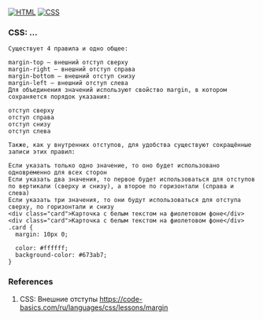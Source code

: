 [![HTML](https://img.shields.io/badge/HTML-E46035??style=for-the-badge&logo=HTML5&logoColor=FFFFFF)](https://html.spec.whatwg.org/multipage/)
[![CSS](https://img.shields.io/badge/CSS-274DE4??style=for-the-badge&logo=CSS3&logoColor=FFFFFF)](https://www.w3.org/Style/CSS/)

### CSS: ...
```
Существует 4 правила и одно общее:

margin-top — внешний отступ сверху
margin-right — внешний отступ справа
margin-bottom — внешний отступ снизу
margin-left — внешний отступ слева
Для объединения значений используют свойство margin, в котором сохраняется порядок указания:

отступ сверху
отступ справа
отступ снизу
отступ слева

Также, как у внутренних отступов, для удобства существуют сокращённые записи этих правил:

Если указать только одно значение, то оно будет использовано одновременно для всех сторон
Если указать два значения, то первое будет использоваться для отступов по вертикали (сверху и снизу), а второе по горизонтали (справа и слева)
Если указать три значения, то они будут использоваться для отступа сверху, по горизонтали и снизу
<div class="card">Карточка с белым текстом на фиолетовом фоне</div>
<div class="card">Карточка с белым текстом на фиолетовом фоне</div>
.card {
  margin: 10px 0;

  color: #ffffff;
  background-color: #673ab7;
}
```
### References
1. CSS: Внешние отступы https://code-basics.com/ru/languages/css/lessons/margin